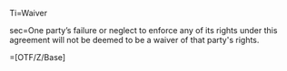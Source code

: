 Ti=Waiver

sec=One party’s failure or neglect to enforce any of its rights under this agreement will <span class="highlight">not be deemed to be a waiver</span> of that party's rights.

=[OTF/Z/Base]

